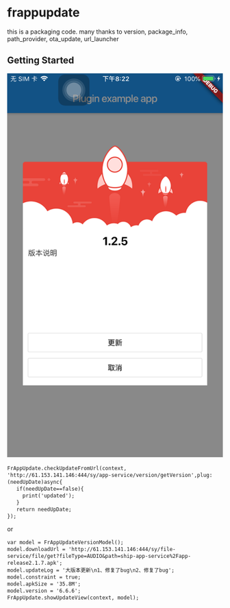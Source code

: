 # frappupdate
this is a packaging code.
many thanks to version, package_info, path_provider, ota_update, url_launcher

## Getting Started

![avatar](https://github.com/frcc00/frappupdate/blob/master/screenshot/Screen%20Shot%202019-11-28%20at%208.22.46%20PM.png)

```
FrAppUpdate.checkUpdateFromUrl(context, 'http://61.153.141.146:444/sy/app-service/version/getVersion',plug: (needUpDate)async{
   if(needUpDate==false){
     print('updated');
   }
   return needUpDate;
});
```

or

```
var model = FrAppUpdateVersionModel();
model.downloadUrl = 'http://61.153.141.146:444/sy/file-service/file/get?fileType=AUDIO&path=ship-app-service%2Fapp-release2.1.7.apk';
model.updateLog = '大版本更新\n1、修复了bug\n2、修复了bug';
model.constraint = true;
model.apkSize = '35.8M';
model.version = '6.6.6';
FrAppUpdate.showUpdateView(context, model);
```

